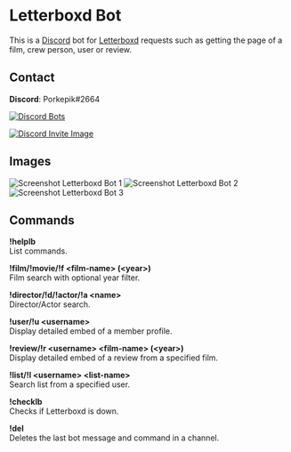 # Letterboxd Bot

This is a [Discord](https://discordapp.com/) bot for [Letterboxd](https://letterboxd.com/) requests such as getting the page of a film, crew person, user or review.

## Contact

**Discord**: Porkepik#2664

[![Discord Bots](https://discordbots.org/api/widget/437737824255737857.svg)](https://discordbots.org/bot/437737824255737857)

[![Discord Invite Image](https://i.imgur.com/qfDfQmt.png)](https://discord.gg/S6m2fRC)

## Images

![Screenshot Letterboxd Bot 1](https://i.imgur.com/zL9cJp0.png)
![Screenshot Letterboxd Bot 2](https://i.imgur.com/scbw50J.png)
![Screenshot Letterboxd Bot 3](https://i.imgur.com/K5EXmBb.png)

## Commands

**!helplb**  
List commands.

**!film/!movie/!f \<film-name> (\<year>)**  
Film search with optional year filter.

**!director/!d/!actor/!a \<name>**  
Director/Actor search.

**!user/!u \<username>**  
Display detailed embed of a member profile.

**!review/!r \<username> \<film-name> (\<year>)**  
Display detailed embed of a review from a specified film.

**!list/!l \<username> \<list-name>**  
Search list from a specified user.

**!checklb**  
Checks if Letterboxd is down.

**!del**  
Deletes the last bot message and command in a channel.